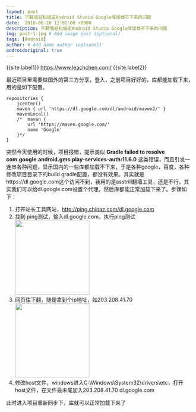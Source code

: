 ```yaml
---
layout: post
title: 不翻墙轻松搞定Android Studio Google库加载不下来的问题
date:  2018-06-20 12:02:00 +0900  
description: 不翻墙轻松搞定Android Studio Google库加载不下来的问题
img: post-1.jpg # Add image post (optional)
tags: [Android]
author: # Add name author (optional)
androidoriginal: true
---
```


{{site.label1}} <a href="https://www.leachchen.com/" target="\_blank">https://www.leachchen.com/</a> {{site.label2}}

最近项目里需要做国外的第三方分享，登入，之前项目好好的，库都能加载下来，用的是如下配置。
```
repositories {
    jcenter()
    maven { url 'https://dl.google.com/dl/android/maven2/' }
    mavenLocal()
    /*  maven {
        url 'https://maven.google.com/'
        name 'Google'
    }*/
}
```
突然今天使用的时候，项目报错，提示类似 **Gradle failed to resolve com.google.android.gms:play-services-auth:11.6.0** 这类错误，而且引发一连串各种问题，显示国内的一些库都加载不下来，于是各种google，百度，各种修改项目目录下的build.gradle配置，都没有效果。其实就是https://dl.google.com这个访问不到，我用的是asstrill翻墙工具，还是不行。其实我们可以给dl.google.com设置个代理，然后库都能正常加载下来了。步骤如下：

1. 打开站长工具网站，<a href="http://ping.chinaz.com/dl.google.com" style="text-decoration: none;" target="\_blank"  title="点击前往">http://ping.chinaz.com/dl.google.com</a><br>
1. 找到 ping测试，输入dl.google.com，执行ping测试
<img src="{{site.imagepath}}/assets/img/blog/androidoriginal/compile/1.jpg" height = "200px"/><br>
1. 网页往下翻，随便拿到个ip地址，如203.208.41.70
<img src="{{site.imagepath}}/assets/img/blog/androidoriginal/compile/2.jpg" height = "200px"/><br>
1. 修改host文件，windows进入C:\Windows\System32\drivers\etc，打开host文件，在文件最末尾加入203.208.41.70 dl.google.com<br>

此时进入项目重新同步下，库就可以正常加载下来了

